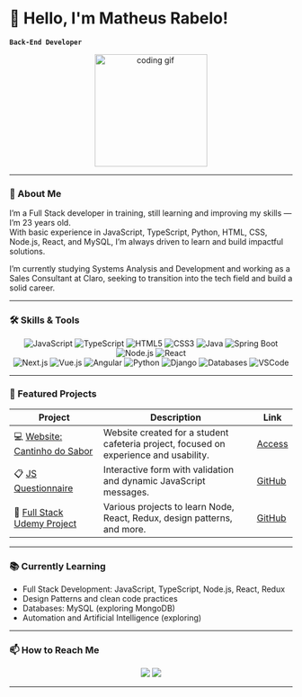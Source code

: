 # 👋 Hello, I'm Matheus Rabelo!
**`Back-End Developer`**

<div align="center">
  <img src="https://media.giphy.com/media/13HgwGsXF0aiGY/giphy.gif" width="200" alt="coding gif"/>
</div>

---

### 🚀 About Me
I’m a Full Stack developer in training, still learning and improving my skills — I’m 23 years old.  
With basic experience in JavaScript, TypeScript, Python, HTML, CSS, Node.js, React, and MySQL, I’m always driven to learn and build impactful solutions.  

I’m currently studying Systems Analysis and Development and working as a Sales Consultant at Claro, seeking to transition into the tech field and build a solid career.

---

### 🛠 Skills & Tools

<div align="center">
  <img alt="JavaScript" src="https://img.shields.io/badge/-JavaScript-F7DF1E?style=for-the-badge&logo=javascript&logoColor=black"/>
  <img alt="TypeScript" src="https://img.shields.io/badge/-TypeScript-3178C6?style=for-the-badge&logo=typescript&logoColor=white"/>
  <img alt="HTML5" src="https://img.shields.io/badge/-HTML5-E34F26?style=for-the-badge&logo=html5&logoColor=white"/>
  <img alt="CSS3" src="https://img.shields.io/badge/-CSS3-1572B6?style=for-the-badge&logo=css3&logoColor=white"/>
  <img alt="Java" src="https://img.shields.io/badge/-Java-ED8B00?style=for-the-badge&logo=java&logoColor=white"/>
  <img alt="Spring Boot" src="https://img.shields.io/badge/-Spring%20Boot-6DB33F?style=for-the-badge&logo=springboot&logoColor=white"/>
  <img alt="Node.js" src="https://img.shields.io/badge/-Node.js-339933?style=for-the-badge&logo=nodedotjs&logoColor=white"/>
  <img alt="React" src="https://img.shields.io/badge/-React-61DAFB?style=for-the-badge&logo=react&logoColor=black"/>
  <br>
  <img alt="Next.js" src="https://img.shields.io/badge/-Next.js-000000?style=for-the-badge&logo=nextdotjs&logoColor=white"/>
  <img alt="Vue.js" src="https://img.shields.io/badge/-Vue.js-4FC08D?style=for-the-badge&logo=vuedotjs&logoColor=white"/>
  <img alt="Angular" src="https://img.shields.io/badge/-Angular-DD0031?style=for-the-badge&logo=angular&logoColor=white"/>
  <img alt="Python" src="https://img.shields.io/badge/-Python-3776AB?style=for-the-badge&logo=python&logoColor=white"/>
  <img alt="Django" src="https://img.shields.io/badge/-Django-092E20?style=for-the-badge&logo=django&logoColor=white"/>
  <img alt="Databases" src="https://img.shields.io/badge/-MySQL%20%7C%20MongoDB-4479A1?style=for-the-badge&logo=mysql&logoColor=white"/>
  <img alt="VSCode" src="https://img.shields.io/badge/-VSCode-007ACC?style=for-the-badge&logo=visual-studio-code&logoColor=white"/>
</div>

---

### 🎯 Featured Projects

| Project | Description | Link |
|----------|--------------|------|
| 💻 [Website: Cantinho do Sabor](https://sites.google.com/view/cantinho-do-sabor-osasco/in%C3%ADcio) | Website created for a student cafeteria project, focused on experience and usability. | [Access](https://sites.google.com/view/cantinho-do-sabor-osasco/in%C3%ADcio) |
| 📋 [JS Questionnaire](https://github.com/eaerabelo/questionario-js) | Interactive form with validation and dynamic JavaScript messages. | [GitHub](https://github.com/eaerabelo/questionario-js) |
| 🚀 [Full Stack Udemy Project](https://github.com/eaerabelo/fullstack-udemy) | Various projects to learn Node, React, Redux, design patterns, and more. | [GitHub](https://github.com/eaerabelo/fullstack-udemy) |

---

### 📚 Currently Learning
- Full Stack Development: JavaScript, TypeScript, Node.js, React, Redux  
- Design Patterns and clean code practices  
- Databases: MySQL (exploring MongoDB)  
- Automation and Artificial Intelligence (exploring)  

---

### 📫 How to Reach Me

<div align="center">
  <a href="mailto:matheusrabeloskat@gmail.com"><img src="https://img.shields.io/badge/Email-matheusrabeloskat@gmail.com-D14836?style=for-the-badge&logo=gmail&logoColor=white"/></a>
  <a href="https://www.linkedin.com/in/matheus-rabelo-javier-lopez/"><img src="https://img.shields.io/badge/-LinkedIn-0077B5?style=for-the-badge&logo=linkedin&logoColor=white"/></a>
</div>

---
